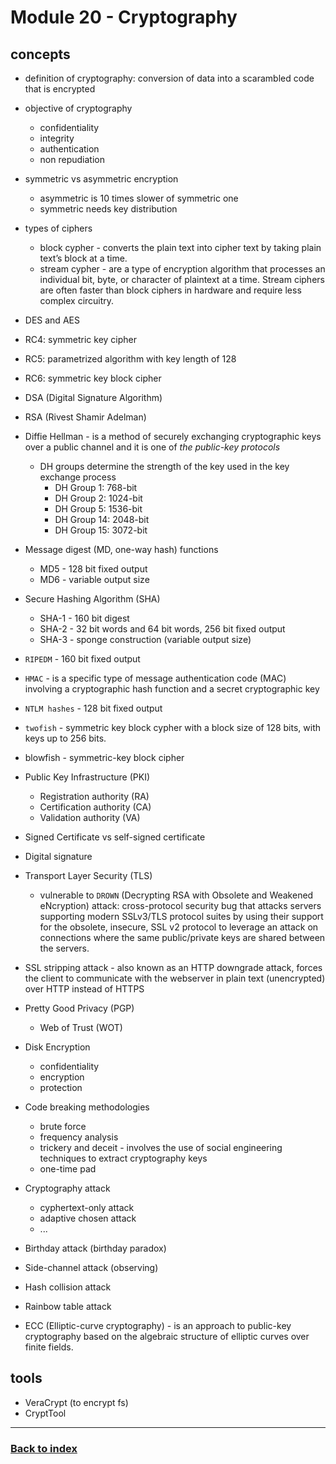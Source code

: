 # Module 20 - Cryptography

## concepts
- definition of cryptography: conversion of data into a scarambled code that is encrypted
- objective of cryptography
    - confidentiality
    - integrity
    - authentication
    - non repudiation
- symmetric vs asymmetric encryption
    - asymmetric is 10 times slower of symmetric one
    - symmetric needs key distribution
- types of ciphers
    - block cypher - converts the plain text into cipher text by taking plain text’s block at a time.
    - stream cypher - are a type of encryption algorithm that processes an individual bit, byte, or character of plaintext at a time. Stream ciphers are often faster than block ciphers in hardware and require less complex circuitry.
- DES and AES
- RC4: symmetric key cipher
- RC5: parametrized algorithm with key length of 128
- RC6: symmetric key block cipher
- DSA (Digital Signature Algorithm)
- RSA (Rivest Shamir Adelman)
- Diffie Hellman - is a method of securely exchanging cryptographic keys over a public channel and it is one of _the public-key protocols_
    - DH groups determine the strength of the key used in the key exchange process
        - DH Group 1: 768-bit
        - DH Group 2: 1024-bit
        - DH Group 5: 1536-bit
        - DH Group 14: 2048-bit
        - DH Group 15: 3072-bit
- Message digest (MD, one-way hash) functions
    - MD5 - 128 bit fixed output
    - MD6 - variable output size
- Secure Hashing Algorithm (SHA)
    - SHA-1 - 160 bit digest
    - SHA-2 - 32 bit words and 64 bit words, 256 bit fixed output
    - SHA-3 - sponge construction (variable output size)
- `RIPEDM` - 160 bit fixed output
- `HMAC` - is a specific type of message authentication code (MAC) involving a cryptographic hash function and a secret cryptographic key
- `NTLM hashes` - 128 bit fixed output
- `twofish` - symmetric key block cypher with a block size of 128 bits, with keys up to 256 bits.
- blowfish - symmetric-key block cipher
- Public Key Infrastructure (PKI)
    - Registration authority (RA)
    - Certification authority (CA)
    - Validation authority (VA)
- Signed Certificate vs self-signed certificate
- Digital signature
- Transport Layer Security (TLS)
    - vulnerable to `DROWN` (Decrypting RSA with Obsolete and Weakened eNcryption) attack: cross-protocol security bug that attacks servers supporting modern SSLv3/TLS protocol suites by using their support for the obsolete, insecure, SSL v2 protocol to leverage an attack on connections where the same public/private keys are shared between the servers.
- SSL stripping attack - also known as an HTTP downgrade attack, forces the client to communicate with the webserver in plain text (unencrypted) over HTTP instead of HTTPS

- Pretty Good Privacy (PGP)
    - Web of Trust (WOT)
- Disk Encryption
    - confidentiality
    - encryption
    - protection
- Code breaking methodologies
    - brute force
    - frequency analysis
    - trickery and deceit - involves the use of social engineering techniques to extract cryptography keys
    - one-time pad
- Cryptography attack
    - cyphertext-only attack
    - adaptive chosen attack
    - ...
- Birthday attack (birthday paradox)
- Side-channel attack (observing)
- Hash collision attack
- Rainbow table attack
- ECC (Elliptic-curve cryptography) - is an approach to public-key cryptography based on the algebraic structure of elliptic curves over finite fields.



## tools
- VeraCrypt (to encrypt fs)
- CryptTool

---
### [Back to index](../README.md)